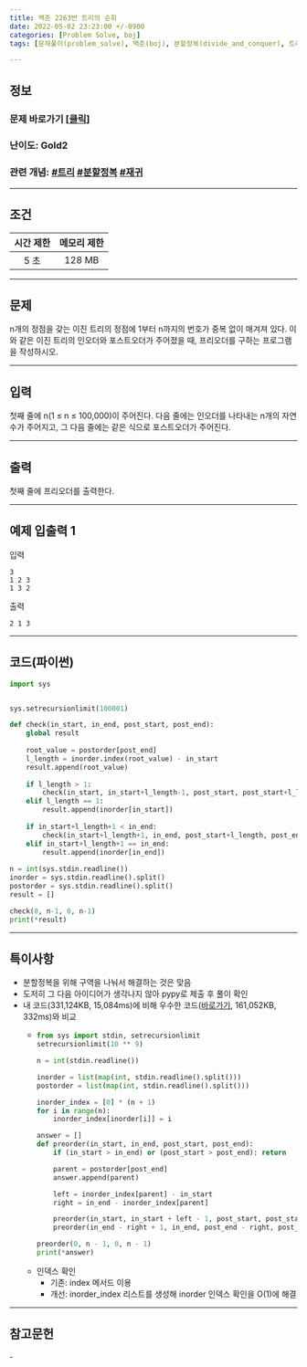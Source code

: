 ```yaml
---
title: 백준 2263번 트리의 순회
date: 2022-05-02 23:23:00 +/-0900
categories: [Problem Solve, boj]
tags: [문제풀이(problem_solve), 백준(boj), 분할정복(divide_and_conquer), 트리(tree), 재귀(recursion)]

---
```

## 정보
### 문제 바로가기 [[클릭](https://www.acmicpc.net/problem/2263)]
### 난이도: Gold2
### 관련 개념: [#트리](https://www.acmicpc.net/problemset?sort=ac_desc&algo=120) [#분할정복](https://www.acmicpc.net/problemset?sort=ac_desc&algo=24) [#재귀](https://www.acmicpc.net/problemset?sort=ac_desc&algo=62)

---
## 조건

시간 제한|메모리 제한
:---:|:---:
5 초|128 MB

---
## 문제
n개의 정점을 갖는 이진 트리의 정점에 1부터 n까지의 번호가 중복 없이 매겨져 있다. 이와 같은 이진 트리의 인오더와 포스트오더가 주어졌을 때, 프리오더를 구하는 프로그램을 작성하시오.

---
## 입력
첫째 줄에 n(1 ≤ n ≤ 100,000)이 주어진다. 다음 줄에는 인오더를 나타내는 n개의 자연수가 주어지고, 그 다음 줄에는 같은 식으로 포스트오더가 주어진다.

---
## 출력
첫째 줄에 프리오더를 출력한다.

---
## 예제 입출력 1
입력
```
3
1 2 3
1 3 2
```

출력
```
2 1 3
```

---
## 코드(파이썬)
```python
import sys


sys.setrecursionlimit(100001)

def check(in_start, in_end, post_start, post_end):
    global result
    
    root_value = postorder[post_end]
    l_length = inorder.index(root_value) - in_start
    result.append(root_value)
    
    if l_length > 1:
        check(in_start, in_start+l_length-1, post_start, post_start+l_length-1)
    elif l_length == 1:
        result.append(inorder[in_start])
        
    if in_start+l_length+1 < in_end:
        check(in_start+l_length+1, in_end, post_start+l_length, post_end-1)
    elif in_start+l_length+1 == in_end:
        result.append(inorder[in_end])
    
n = int(sys.stdin.readline())
inorder = sys.stdin.readline().split()
postorder = sys.stdin.readline().split()
result = []

check(0, n-1, 0, n-1)
print(*result)

```

---
## 특이사항
- 분할정복을 위해 구역을 나눠서 해결하는 것은 맞음
- 도저히 그 다음 아이디어가 생각나지 않아 pypy로 제출 후 풀이 확인
- 내 코드(331,124KB, 15,084ms)에 비해 우수한 코드([바로가기](https://www.acmicpc.net/source/42681200), 161,052KB, 332ms)와 비교
  - ```python
    from sys import stdin, setrecursionlimit
    setrecursionlimit(10 ** 9)

    n = int(stdin.readline())

    inorder = list(map(int, stdin.readline().split()))
    postorder = list(map(int, stdin.readline().split()))

    inorder_index = [0] * (n + 1)
    for i in range(n):
        inorder_index[inorder[i]] = i

    answer = []
    def preorder(in_start, in_end, post_start, post_end):
        if (in_start > in_end) or (post_start > post_end): return

        parent = postorder[post_end]
        answer.append(parent)

        left = inorder_index[parent] - in_start
        right = in_end - inorder_index[parent]

        preorder(in_start, in_start + left - 1, post_start, post_start + left - 1)
        preorder(in_end - right + 1, in_end, post_end - right, post_end - 1)

    preorder(0, n - 1, 0, n - 1)
    print(*answer)
    ```
  - 인덱스 확인
    - 기존: index 메서드 이용
    - 개선: inorder_index 리스트를 생성해 inorder 인덱스 확인을 O(1)에 해결

---
## 참고문헌
\-
 